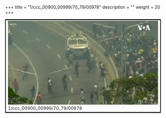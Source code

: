 +++
title = "1/ccc_00900_00999/70_79/00978"
description = ""
weight = 20
+++

<table style="border:2px solid black;max-width:800px;max-height:800px;" 
><tr><td>
<img class="center-fit-jpg"
src="/jpg_/aaa_20190430_NxaOmWaI8sI_00977.jpg">
1/ccc_00900_00999/70_79/00978
</img></td></tr></table>
